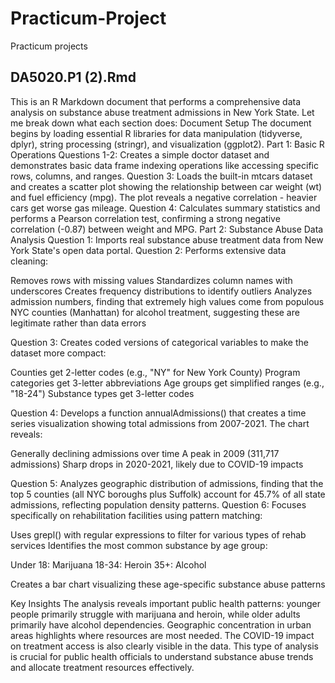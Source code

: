 # Practicum-Project
Practicum projects
## DA5020.P1 (2).Rmd

This is an R Markdown document that performs a comprehensive data analysis on substance abuse treatment admissions in New York State. Let me break down what each section does:
Document Setup
The document begins by loading essential R libraries for data manipulation (tidyverse, dplyr), string processing (stringr), and visualization (ggplot2).
Part 1: Basic R Operations
Questions 1-2: Creates a simple doctor dataset and demonstrates basic data frame indexing operations like accessing specific rows, columns, and ranges.
Question 3: Loads the built-in mtcars dataset and creates a scatter plot showing the relationship between car weight (wt) and fuel efficiency (mpg). The plot reveals a negative correlation - heavier cars get worse gas mileage.
Question 4: Calculates summary statistics and performs a Pearson correlation test, confirming a strong negative correlation (-0.87) between weight and MPG.
Part 2: Substance Abuse Data Analysis
Question 1: Imports real substance abuse treatment data from New York State's open data portal.
Question 2: Performs extensive data cleaning:

Removes rows with missing values
Standardizes column names with underscores
Creates frequency distributions to identify outliers
Analyzes admission numbers, finding that extremely high values come from populous NYC counties (Manhattan) for alcohol treatment, suggesting these are legitimate rather than data errors

Question 3: Creates coded versions of categorical variables to make the dataset more compact:

Counties get 2-letter codes (e.g., "NY" for New York County)
Program categories get 3-letter abbreviations
Age groups get simplified ranges (e.g., "18-24")
Substance types get 3-letter codes

Question 4: Develops a function annualAdmissions() that creates a time series visualization showing total admissions from 2007-2021. The chart reveals:

Generally declining admissions over time
A peak in 2009 (311,717 admissions)
Sharp drops in 2020-2021, likely due to COVID-19 impacts

Question 5: Analyzes geographic distribution of admissions, finding that the top 5 counties (all NYC boroughs plus Suffolk) account for 45.7% of all state admissions, reflecting population density patterns.
Question 6: Focuses specifically on rehabilitation facilities using pattern matching:

Uses grepl() with regular expressions to filter for various types of rehab services
Identifies the most common substance by age group:

Under 18: Marijuana
18-34: Heroin
35+: Alcohol


Creates a bar chart visualizing these age-specific substance abuse patterns

Key Insights
The analysis reveals important public health patterns: younger people primarily struggle with marijuana and heroin, while older adults primarily have alcohol dependencies. Geographic concentration in urban areas highlights where resources are most needed. The COVID-19 impact on treatment access is also clearly visible in the data.
This type of analysis is crucial for public health officials to understand substance abuse trends and allocate treatment resources effectively.
